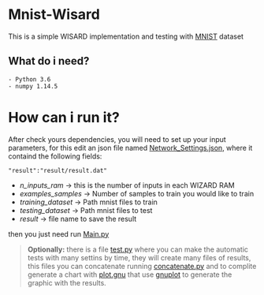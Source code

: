 # Mnist-Wisard
This is a simple WISARD implementation and testing with [MNIST](http://yann.lecun.com/exdb/mnist/) dataset

## What do i need?

```
- Python 3.6
- numpy 1.14.5
```

# How can i run it?

After check yours dependencies, you will need to set up your input parameters, for this edit an json file named [Network_Settings.json](Network_Settings.json), where it containd the following fields:

    "result":"result/result.dat"
- *n_inputs_ram* -> this is the number of inputs in each WIZARD RAM
- *examples_samples* -> Number of samples to train you would like to train
- *training_dataset* -> Path mnist files to train
- *testing_dataset* -> Path mnist files to test
- *result* -> file name to save the result

then you just need run [Main.py](Main.py)

> **Optionally:** there is a file [test.py](test.py) where you can make the automatic tests with many settins by time, they will create many files of results, this files you can concatenate running [concatenate.py](concatenate.py) and to complite generate a chart with [plot.gnu](plot.gnu) that use [gnuplot](http://www.gnuplot.info/) to generate the graphic with the results.